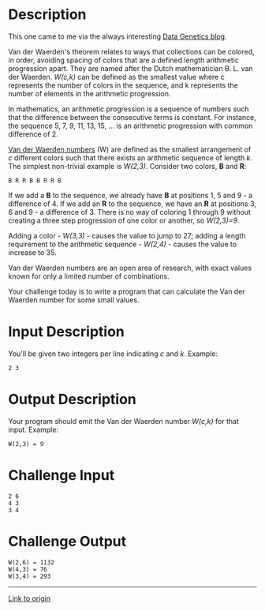 # Description

This one came to me via the always interesting [Data Genetics blog](http://datagenetics.com/blog/august12017/index.html). 

Van der Waerden's theorem relates to ways that collections can be colored, in order, avoiding spacing of colors that are a defined length arithmetic progression apart. They are named after the Dutch mathematician B. L. van der Waerden. _W(c,k)_ can be defined as the smallest value where c represents the number of colors in the sequence, and k represents the number of elements in the arithmetic progression.

In mathematics, an arithmetic progression is a sequence of numbers such that the difference between the consecutive terms is constant. For instance, the sequence 5, 7, 9, 11, 13, 15, ... is an arithmetic progression with common difference of 2.

[Van der Waerden numbers](https://en.wikipedia.org/wiki/Van_der_Waerden_number) (W) are defined as the smallest arrangement of _c_ different colors such that there exists an arithmetic sequence of length _k_. The simplest non-trivial example is _W(2,3)_. Consider two colors, **B** and **R**:

    B R R B B R R B 

If we add a **B** to the sequence, we already have **B** at positions 1, 5 and 9 - a difference of 4. If we add an **R** to the sequence, we have an **R** at positions 3, 6 and 9 - a difference of 3. There is no way of coloring 1 through 9 without creating a three step progression of one color or another, so _W(2,3)=9_. 

Adding a color - _W(3,3)_ - causes the value to jump to 27; adding a length requirement to the arithmetic sequence - _W(2,4)_ - causes the value to increase to 35. 

Van der Waerden numbers are an open area of research, with exact values known for only a limited number of combinations. 

Your challenge today is to write a program that can calculate the Van der Waerden number for some small values.

# Input Description

You'll be given two integers per line indicating _c_ and _k_. Example:

    2 3

# Output Description

Your program should emit the Van der Waerden number _W(c,k)_ for that input. Example:

    W(2,3) = 9

# Challenge Input

    2 6
    4 3
    3 4

# Challenge Output

    W(2,6) = 1132
    W(4,3) = 76
    W(3,4) = 293

---

[Link to origin](https://www.reddit.com/r/dailyprogrammer/77m6l4)